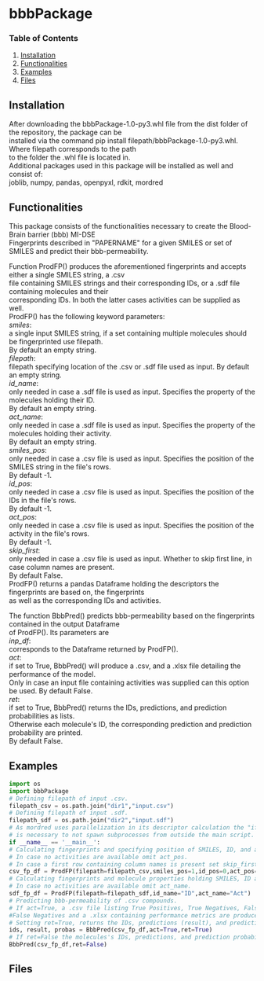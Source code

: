 
# bbbPackage

### Table of Contents

1. [Installation](#installation)
2. [Functionalities](#functionalities)
3. [Examples](#examples)
4. [Files](#files)

## Installation <a name="installation"></a>
After downloading the bbbPackage-1.0-py3.whl file from the dist folder of the repository, the package can be<br/>
installed via the command pip install filepath/bbbPackage-1.0-py3.whl. Where filepath corresponds to the path <br/>
to the folder the .whl file is located in.<br/>
Additional packages used in this package will be installed as well and consist of: <br/> 
joblib, numpy, pandas, openpyxl, rdkit, mordred <br/>

## Functionalities <a name="Functionalities"></a>
This package consists of the functionalities necessary to create the Blood-Brain barrier (bbb) MI-DSE<br/> 
Fingerprints described in "PAPERNAME" for a given SMILES or set of SMILES and predict their bbb-permeability.<br/>

Function ProdFP() produces the aforementioned fingerprints and accepts either a single SMILES string, a .csv<br/> 
file containing SMILES strings and their corresponding IDs, or a .sdf file containing molecules and their<br/>
corresponding IDs. In both the latter cases activities can be supplied as well.<br/>
ProdFP() has the following keyword parameters:<br/> 
*smiles*:<br/> 
a single input SMILES string, if a set containing multiple molecules should be fingerprinted use filepath.<br/> 
By default an empty string.<br/>
*filepath*:<br/>
filepath specifying location of the .csv or .sdf file used as input. By default an empty string.<br/> 
*id_name*:<br/>
only needed in case a .sdf file is used as input. Specifies the property of the molecules holding their ID.<br/>
By default an empty string.<br/>
*act_name*:<br/>
only needed in case a .sdf file is used as input. Specifies the property of the molecules holding their activity.<br/>
By default an empty string.<br/> 
*smiles_pos*:<br/>
only needed in case a .csv file is used as input. Specifies the position of the SMILES string in the file's rows.<br/>
By default -1.<br/> 
*id_pos*:<br/>
only needed in case a .csv file is used as input. Specifies the position of the IDs in the file's rows.<br/>
By default -1.<br/> 
*act_pos*:<br/>
only needed in case a .csv file is used as input. Specifies the position of the activity in the file's rows.<br/>
By default -1.<br/> 
*skip_first*:<br/>
only needed in case a .csv file is used as input. Whether to skip first line, in case column names are present.<br/>
By default False.<br/>
ProdFP() returns a pandas Dataframe holding the descriptors the fingerprints are based on, the fingerprints<br/>
as well as the corresponding IDs and activities.<br/>

The function BbbPred() predicts bbb-permeability based on the fingerprints contained in the output Dataframe<br/>
of ProdFP(). Its parameters are<br/>
*inp_df*:<br/>
corresponds to the Dataframe returned by ProdFP().<br/>
*act*:<br/>
if set to True, BbbPred() will produce a .csv, and a .xlsx file detailing the performance of the model.<br/>
Only in case an input file containing activities was supplied can this option be used. By default False.<br/>
*ret*:<br/>
if set to True, BbbPred() returns the IDs, predictions, and prediction probabilities as lists.<br/>
Otherwise each molecule's ID, the corresponding prediction and prediction probability are printed.<br/>
By default False.<br/>
## Examples <a name="Examples"></a>
```python
import os
import bbbPackage
# Defining filepath of input .csv. 
filepath_csv = os.path.join("dir1","input.csv")
# Defining filepath of input .sdf.
filepath_sdf = os.path.join("dir2","input.sdf")
# As mordred uses parallelization in its descriptor calculation the "if __name__ == '__main__':" statement
# is necessary to not spawn subprocesses from outside the main script.
if __name__ == '__main__':
# Calculating fingerprints and specifying position of SMILES, ID, and activity in .csv rows.
# In case no activities are available omit act_pos. 
# In case a first row containing column names is present set skip_first=True.
csv_fp_df = ProdFP(filepath=filepath_csv,smiles_pos=1,id_pos=0,act_pos= 2,skip_first=False)
# Calculating fingerprints and molecule properties holding SMILES, ID and activity in .sdf file.
# In case no activities are available omit act_name.
sdf_fp_df = ProdFP(filepath=filepath_sdf,id_name="ID",act_name="Act")
# Predicting bbb-permeability of .csv compounds. 
# If act=True, a .csv file listing True Positives, True Negatives, False Positives, and 
#False Negatives and a .xlsx containing performance metrics are produced.
# Setting ret=True, returns the IDs, predictions (result), and prediction probabilities (probas).
ids, result, probas = BbbPred(csv_fp_df,act=True,ret=True)
# If ret=False the molecules's IDs, predictions, and prediction probabilities are printed.
BbbPred(csv_fp_df,ret=False)
```
## Files <a name="Files"></a>





















































